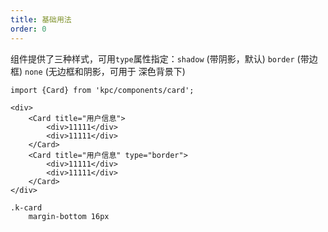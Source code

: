 ```yaml
---
title: 基础用法 
order: 0
---
```


组件提供了三种样式，可用`type`属性指定：`shadow` (带阴影，默认) `border` (带边框) `none` (无边框和阴影，可用于
深色背景下)

```vdt
import {Card} from 'kpc/components/card';

<div>
    <Card title="用户信息">
        <div>11111</div>
        <div>11111</div>
    </Card>
    <Card title="用户信息" type="border">
        <div>11111</div>
        <div>11111</div>
    </Card>
</div>
```

```styl
.k-card
    margin-bottom 16px
```

